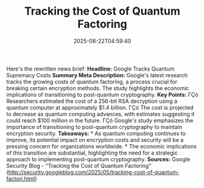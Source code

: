 ﻿---
title: "Tracking the Cost of Quantum Factoring"
date: "2025-08-22T04:59:40"
category: "Markets"
summary: ""
slug: "tracking the cost of quantum factoring"
source_urls:
  - "http://security.googleblog.com/2025/05/tracking-cost-of-quantum-factori.html"
seo:
  title: "Tracking the Cost of Quantum Factoring | Hash n Hedge"
  description: ""
  keywords: ["news", "markets", "brief"]
---
Here's the rewritten news brief:  **Headline:** Google Tracks Quantum Supremacy Costs  **Summary Meta Description:** Google's latest research tracks the growing costs of quantum factoring, a process crucial for breaking certain encryption methods. The study highlights the economic implications of transitioning to post-quantum cryptography.  **Key Points:**  ΓÇó Researchers estimated the cost of a 256-bit RSA decryption using a quantum computer at approximately $1.4 billion. ΓÇó The cost is projected to decrease as quantum computing advances, with estimates suggesting it could reach $100 million in the future. ΓÇó Google's study emphasizes the importance of transitioning to post-quantum cryptography to maintain encryption security.  **Takeaways:**  * As quantum computing continues to improve, its potential impact on encryption costs and security will be a pressing concern for organizations worldwide. * The economic implications of this transition are substantial, highlighting the need for a strategic approach to implementing post-quantum cryptography.  **Sources:** Google Security Blog - "Tracking the Cost of Quantum Factoring" (http://security.googleblog.com/2025/05/tracking-cost-of-quantum-factori.html) 
